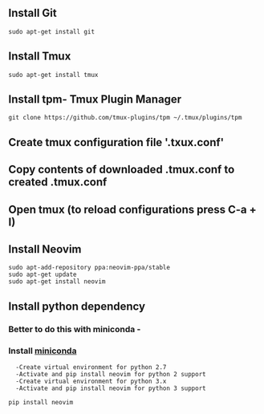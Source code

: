 ## Install Git
```
sudo apt-get install git
```
## Install Tmux
```
sudo apt-get install tmux
```
## Install tpm- Tmux Plugin Manager
```
git clone https://github.com/tmux-plugins/tpm ~/.tmux/plugins/tpm
```
## Create tmux configuration file '.txux.conf'

## Copy contents of downloaded .tmux.conf to created .tmux.conf

## Open tmux (to reload configurations press C-a + I)

## Install Neovim
```
sudo apt-add-repository ppa:neovim-ppa/stable
sudo apt-get update
sudo apt-get install neovim
```
## Install python dependency
### Better to do this with miniconda -
### 	Install [miniconda](https://conda.io/miniconda.html)
      -Create virtual environment for python 2.7
      -Activate and pip install neovim for python 2 support
      -Create virtual environment for python 3.x
      -Activate and pip install neovim for python 3 support
```
pip install neovim
```
